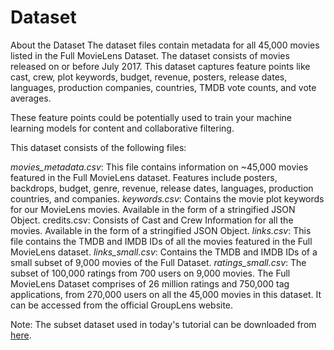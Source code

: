 # Dataset 

About the Dataset
The dataset files contain metadata for all 45,000 movies listed in the Full MovieLens Dataset. The dataset consists of movies released on or before July 2017. This dataset captures feature points like cast, crew, plot keywords, budget, revenue, posters, release dates, languages, production companies, countries, TMDB vote counts, and vote averages.

These feature points could be potentially used to train your machine learning models for content and collaborative filtering.

This dataset consists of the following files:

*movies_metadata.csv*: This file contains information on ~45,000 movies featured in the Full MovieLens dataset. Features include posters, backdrops, budget, genre, revenue, release dates, languages, production countries, and companies.
*keywords.csv*: Contains the movie plot keywords for our MovieLens movies. Available in the form of a stringified JSON Object.
credits.csv: Consists of Cast and Crew Information for all the movies. Available in the form of a stringified JSON Object.
*links.csv*: This file contains the TMDB and IMDB IDs of all the movies featured in the Full MovieLens dataset.
*links_small.csv*: Contains the TMDB and IMDB IDs of a small subset of 9,000 movies of the Full Dataset.
*ratings_small.csv*: The subset of 100,000 ratings from 700 users on 9,000 movies.
The Full MovieLens Dataset comprises of 26 million ratings and 750,000 tag applications, from 270,000 users on all the 45,000 movies in this dataset. It can be accessed from the official GroupLens website.

Note: The subset dataset used in today's tutorial can be downloaded from [here](https://www.kaggle.com/rounakbanik/the-movies-dataset/data).